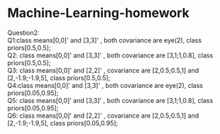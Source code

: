 # Machine-Learning-homework
Question2:  
Q1:class means[0,0]' and [3,3]' , both covariance are eye(2), class priors[0.5,0.5];   
Q2: class means[0,0]' and [3,3]' , both covariance are [3,1;1,0.8], class priors[0.5,0.5];   
Q3: class means[0,0]' and [2,2]' , covariance are [2,0.5;0.5,1] and [2,-1.9;-1.9,5], class priors[0.5,0.5];   
Q4:class means[0,0]' and [3,3]' , both covariance are eye(2), class priors[0.05,0.95];   
Q5: class means[0,0]' and [3,3]' , both covariance are [3,1;1,0.8], class priors[0.05,0.95];   
Q6: class means[0,0]' and [2,2]' , covariance are [2,0.5;0.5,1] and [2,-1.9;-1.9,5], class priors[0.05,0.95];  
